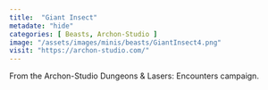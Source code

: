 ```yaml
---
title:  "Giant Insect"
metadate: "hide"
categories: [ Beasts, Archon-Studio ]
image: "/assets/images/minis/beasts/GiantInsect4.png"
visit: "https://archon-studio.com/"
---
```

From the Archon-Studio Dungeons & Lasers: Encounters campaign.